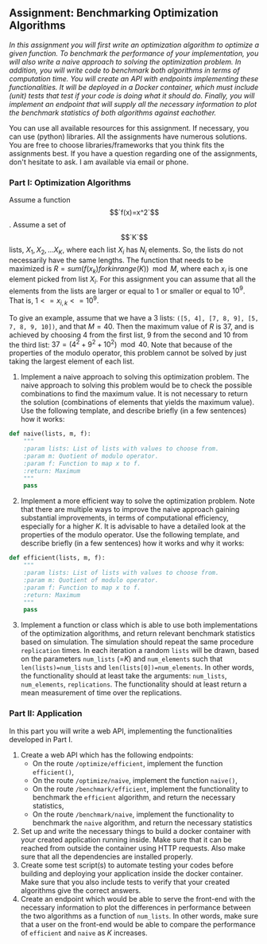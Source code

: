 ## Assignment: Benchmarking Optimization Algorithms
_In this assignment you will first write an optimization algorithm to optimize a given function. To benchmark the performance of your implementation, you will also write a naive approach to solving the optimization problem. In addition, you will write code to benchmark both algorithms in terms of computation time. You will create an API with endpoints implementing these functionalities. It will be deployed in a Docker container, which must include (unit) tests that test if your code is doing what it should do. Finally, you will implement an endpoint that will supply all the necessary information to plot the benchmark statistics of both algorithms against eachother._

You can use all available resources for this assignment. If necessary, you can use (python) libraries. All the assignments have numerous solutions. You are free to choose libraries/frameworks that you think fits the assignments best. If you have a question regarding one of the assignments, don't hesitate to ask. I am available via email or phone.

### Part I: Optimization Algorithms
Assume a function $$`f(x)=x^2`$$. Assume a set of $$`K`$$ lists, $`X_{1},X_{2},...X_{K}`$, where each list $`X_{i}`$ has $`N_{i}`$ elements. So, the lists do not necessarily have the same lengths. The function that needs to be maximized is $`R = sum(f(x_{k}) for k in range(K)) \mod M`$, where each $`x_{i}`$ is one element picked from list $`X_{i}`$. For this assignment you can assume that all the elements from the lists are larger or equal to $`1`$ or smaller or equal to $`10^9`$. That is, $`1 <= x_{i,k} <= 10^9`$.

To give an example, assume that we have a 3 lists: `([5, 4], [7, 8, 9], [5, 7, 8, 9, 10])`, and that $`M=40`$. Then the maximum value of $`R`$ is 37, and is achieved by choosing 4 from the first list, 9 from the second and 10 from the third list: $`37=(4^2+9^2+10^2)\mod 40`$. Note that because of the properties of the modulo operator, this problem cannot be solved by just taking the largest element of each list.

1. Implement a naive approach to solving this optimization problem. The naive approach to solving this problem would be to check the possible combinations to find the maximum value. It is not necessary to return the solution (combinations of elements that yields the maximum value). Use the following template, and describe briefly (in a few sentences) how it works:
```python
def naive(lists, m, f):
    """
    :param lists: List of lists with values to choose from.
    :param m: Quotient of modulo operator.
    :param f: Function to map x to f.
    :return: Maximum
    """
    pass
```
2. Implement a more efficient way to solve the optimization problem. Note that there are multiple ways to improve the naive approach gaining substantial improvements, in terms of computational efficiency, especially for a higher $`K`$. It is advisable to have a detailed look at the properties of the modulo operator. Use the following template, and describe briefly (in a few sentences) how it works and why it works:
```python
def efficient(lists, m, f):
    """
    :param lists: List of lists with values to choose from.
    :param m: Quotient of modulo operator.
    :param f: Function to map x to f.
    :return: Maximum
    """
    pass
```
3. Implement a function or class which is able to use both implementations of the optimization algorithms, and return relevant benchmark statistics based on simulation. The simulation should repeat the same procedure `replication` times. In each iteration a random `lists` will be drawn, based on the parameters `num_lists` (=$`K`$) and `num_elements` such that `len(lists)=num_lists` and `len(lists[0])=num_elements`. In other words, the functionality should at least take the arguments: `num_lists`, `num_elements`, `replications`. The functionality should at least return a mean measurement of time over the replications.

### Part II: Application
In this part you will write a web API, implementing the functionalities developed in Part I.

1. Create a web API which has the following endpoints:
    - On the route `/optimize/efficient`, implement the function `efficient()`,
    - On the route `/optimize/naive`, implement the function `naive()`,
    - On the route `/benchmark/efficient`, implement the functionality to benchmark the `efficient` algorithm, and return the necessary statistics,
    - On the route `/benchmark/naive`, implement the functionality to benchmark the `naive` algorithm, and return the necessary statistics
2. Set up and write the necessary things to build a docker container with your created application running inside. Make sure that it can be reached from outside the container using HTTP requests. Also make sure that all the dependencies are installed properly.
3. Create some test script(s) to automate testing your codes before building and deploying your application inside the docker container. Make sure that you also include tests to verify that your created algorithms give the correct answers.
4. Create an endpoint which would be able to serve the front-end with the necessary information to plot the differences in performance between the two algorithms as a function of `num_lists`. In other words, make sure that a user on the front-end would be able to compare the performance of `efficient` and `naive` as $`K`$ increases.
